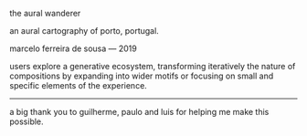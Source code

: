 the aural wanderer

an aural cartography of porto, portugal.

marcelo ferreira de sousa — 2019


users explore a generative ecosystem, transforming iteratively the nature of compositions by expanding into wider motifs or focusing on small and specific elements of the experience.


__________________________________

a big thank you to guilherme, paulo and luis for helping me make this possible.
